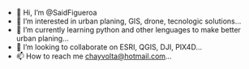 - 👋 Hi, I’m @SaidFigueroa
- 👀 I’m interested in urban planing, GIS, drone, tecnologic solutions...
- 🌱 I’m currently learning python and other lenguages to make better urban planing...
- 💞️ I’m looking to collaborate on ESRI, QGIS, DJI, PIX4D...
- 📫 How to reach me chayvolta@hotmail.com...

<!---
SaidFigueroa/SaidFigueroa is a ✨ special ✨ repository because its `README.md` (this file) appears on your GitHub profile.
You can click the Preview link to take a look at your changes.
--->
